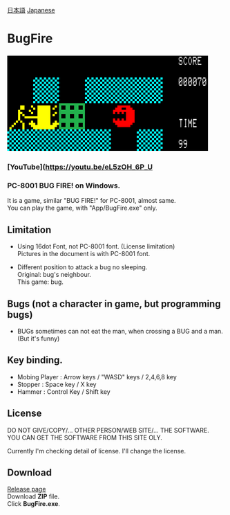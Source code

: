 [日本語](index_JP.md)
[Japanese](index_JP.md)
# BugFire 
### ![Game](https://raw.githubusercontent.com/shg-eo/BugFire/master/Pic/Game0.png)
### [YouTube](https://youtu.be/eL5zOH_6P_U
### PC-8001 BUG FIRE! on Windows.  

It is a game, similar "BUG FIRE!" for PC-8001, almost same.  
You can play the game, with "App/BugFire.exe" only.

## Limitation
- Using 16dot Font, not PC-8001 font. (License limitation)  
Pictures in the document is with PC-8001 font.

- Different position to attack a bug no sleeping.  
Original: bug's neighbour.  
This game: bug.

## Bugs (not a character in game, but programming bugs)
- BUGs sometimes can not eat the man, when crossing a BUG and a man.
(But it's funny)

## Key binding.  
* Mobing Player : Arrow keys / "WASD" keys / 2,4,6,8 key  
* Stopper : Space key / X key
* Hammer : Control Key / Shift key

## License
DO NOT GIVE/COPY/... OTHER PERSON/WEB SITE/... THE SOFTWARE.  
YOU CAN GET THE SOFTWARE FROM THIS SITE OLY.   

Currently I'm checking detail of license.
I'll change the license.

## Download
[Release page](https://github.com/shg-eo/BugFire/releases)  
Download **ZIP** file.  
Click **BugFire.exe**.  

